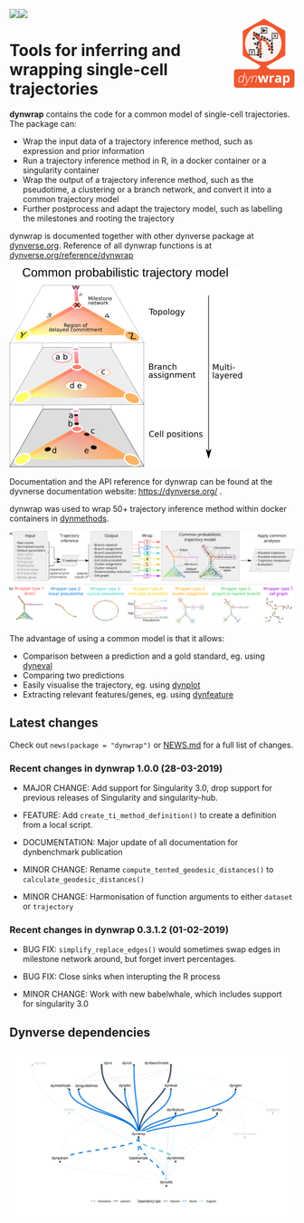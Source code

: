 
<!-- README.md is generated from README.Rmd. Please edit that file -->

<a href="https://travis-ci.org/dynverse/dynwrap"><img src="https://travis-ci.org/dynverse/dynwrap.svg" align="left"></a>
<a href="https://codecov.io/gh/dynverse/dynwrap">
<img src="https://codecov.io/gh/dynverse/dynwrap/branch/master/graph/badge.svg" align="left" /></a><br><img src="man/figures/logo.png" align="right" />

# Tools for inferring and wrapping single-cell trajectories

**dynwrap** contains the code for a common model of single-cell
trajectories. The package can:

  - Wrap the input data of a trajectory inference method, such as
    expression and prior information
  - Run a trajectory inference method in R, in a docker container or a
    singularity container
  - Wrap the output of a trajectory inference method, such as the
    pseudotime, a clustering or a branch network, and convert it into a
    common trajectory model
  - Further postprocess and adapt the trajectory model, such as
    labelling the milestones and rooting the trajectory

dynwrap is documented together with other dynverse package at
[dynverse.org](https://dynverse.org). Reference of all dynwrap functions
is at [dynverse.org/reference/dynwrap](https://dynverse.org/)

![](man/figures/trajectory_model.png)

Documentation and the API reference for dynwrap can be found at the
dyvnerse documentation website: <https://dynverse.org/> .

dynwrap was used to wrap 50+ trajectory inference method within docker
containers in [dynmethods](https://github.com/dynverse/dynmethods).

![](man/figures/overview_wrapping_v2.png)

The advantage of using a common model is that it allows:

  - Comparison between a prediction and a gold standard, eg. using
    [dyneval](https://www.github.com/dynverse/dyneval)
  - Comparing two predictions
  - Easily visualise the trajectory, eg. using
    [dynplot](https://www.github.com/dynverse/dynplot)
  - Extracting relevant features/genes, eg. using
    [dynfeature](https://www.github.com/dynverse/dynfeature)

## Latest changes

Check out `news(package = "dynwrap")` or [NEWS.md](inst/NEWS.md) for a
full list of
changes.

<!-- This section gets automatically generated from inst/NEWS.md, and also generates inst/NEWS -->

### Recent changes in dynwrap 1.0.0 (28-03-2019)

  - MAJOR CHANGE: Add support for Singularity 3.0, drop support for
    previous releases of Singularity and singularity-hub.

  - FEATURE: Add `create_ti_method_definition()` to create a definition
    from a local script.

  - DOCUMENTATION: Major update of all documentation for dynbenchmark
    publication

  - MINOR CHANGE: Rename `compute_tented_geodesic_distances()` to
    `calculate_geodesic_distances()`

  - MINOR CHANGE: Harmonisation of function arguments to either
    `dataset` or `trajectory`

### Recent changes in dynwrap 0.3.1.2 (01-02-2019)

  - BUG FIX: `simplify_replace_edges()` would sometimes swap edges in
    milestone network around, but forget invert percentages.

  - BUG FIX: Close sinks when interupting the R process

  - MINOR CHANGE: Work with new babelwhale, which includes support for
    singularity
3.0

## Dynverse dependencies

<!-- Generated by "update_dependency_graphs.R" in the main dynverse repo -->

![](man/figures/dependencies.png)

